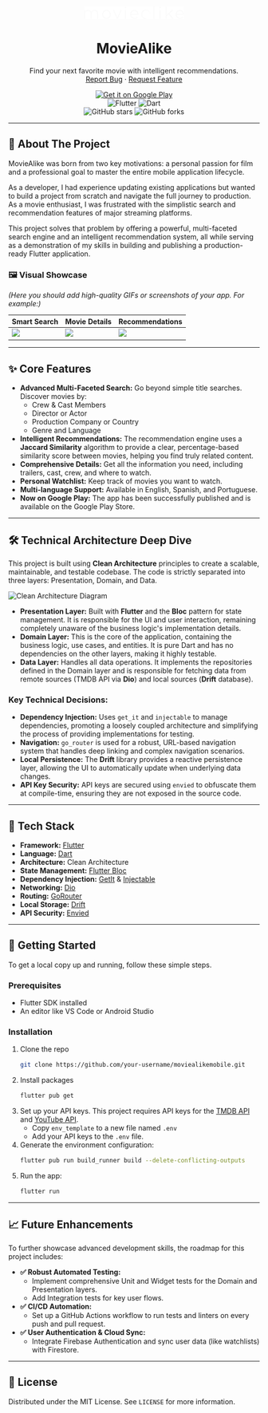 <div align="center">
  <img src="assets/images/moviealike_image.png" alt="MovieAlike Logo" width="200"/>
  <h1 align="center">MovieAlike</h1>
  <p align="center">
    Find your next favorite movie with intelligent recommendations.
    <br />
    <a href="https://github.com/your-username/moviealikemobile/issues">Report Bug</a>
    ·
    <a href="https://github.com/your-username/moviealikemobile/issues">Request Feature</a>
  </p>

  <p align="center">
    <a href="https://play.google.com/store/apps/details?id=com.jozaforge.moviealike">
      <img src="https://img.shields.io/badge/Google_Play-414141?style=for-the-badge&logo=google-play&logoColor=white" alt="Get it on Google Play">
    </a>
    <br>
    <img src="https://img.shields.io/badge/Flutter-02569B?style=for-the-badge&logo=flutter&logoColor=white" alt="Flutter">
    <img src="https://img.shields.io/badge/Dart-0175C2?style=for-the-badge&logo=dart&logoColor=white" alt="Dart">
    <br>
    <img src="https://img.shields.io/github/stars/your-username/moviealikemobile.svg?style=social&label=Star&maxAge=2592000" alt="GitHub stars">
    <img src="https://img.shields.io/github/forks/your-username/moviealikemobile.svg?style=social&label=Fork&maxAge=2592000" alt="GitHub forks">
  </p>
</div>

---

## 🌟 About The Project

MovieAlike was born from two key motivations: a personal passion for film and a professional goal to master the entire mobile application lifecycle.

As a developer, I had experience updating existing applications but wanted to build a project from scratch and navigate the full journey to production. As a movie enthusiast, I was frustrated with the simplistic search and recommendation features of major streaming platforms.

This project solves that problem by offering a powerful, multi-faceted search engine and an intelligent recommendation system, all while serving as a demonstration of my skills in building and publishing a production-ready Flutter application.

### 🖼️ Visual Showcase

*(Here you should add high-quality GIFs or screenshots of your app. For example:)*

| Smart Search                                       | Movie Details                                  | Recommendations                                |
| -------------------------------------------------- | ---------------------------------------------- | ---------------------------------------------- |
| <img src="https://via.placeholder.com/250x500.png?text=Search+Screen" width="250"> | <img src="https://via.placeholder.com/250x500.png?text=Details+Screen" width="250"> | <img src="https://via.placeholder.com/250x500.png?text=Recommendations" width="250"> |

---

## ✨ Core Features

-   **Advanced Multi-Faceted Search:** Go beyond simple title searches. Discover movies by:
    -   Crew & Cast Members
    -   Director or Actor
    -   Production Company or Country
    -   Genre and Language
-   **Intelligent Recommendations:** The recommendation engine uses a **Jaccard Similarity** algorithm to provide a clear, percentage-based similarity score between movies, helping you find truly related content.
-   **Comprehensive Details:** Get all the information you need, including trailers, cast, crew, and where to watch.
-   **Personal Watchlist:** Keep track of movies you want to watch.
-   **Multi-language Support:** Available in English, Spanish, and Portuguese.
-   **Now on Google Play:** The app has been successfully published and is available on the Google Play Store.

---

## 🛠️ Technical Architecture Deep Dive

This project is built using **Clean Architecture** principles to create a scalable, maintainable, and testable codebase. The code is strictly separated into three layers: Presentation, Domain, and Data.

![Clean Architecture Diagram](https://i.imgur.com/B1p6t0u.png)

-   **Presentation Layer:** Built with **Flutter** and the **Bloc** pattern for state management. It is responsible for the UI and user interaction, remaining completely unaware of the business logic's implementation details.
-   **Domain Layer:** This is the core of the application, containing the business logic, use cases, and entities. It is pure Dart and has no dependencies on the other layers, making it highly testable.
-   **Data Layer:** Handles all data operations. It implements the repositories defined in the Domain layer and is responsible for fetching data from remote sources (TMDB API via **Dio**) and local sources (**Drift** database).

### Key Technical Decisions:

-   **Dependency Injection:** Uses `get_it` and `injectable` to manage dependencies, promoting a loosely coupled architecture and simplifying the process of providing implementations for testing.
-   **Navigation:** `go_router` is used for a robust, URL-based navigation system that handles deep linking and complex navigation scenarios.
-   **Local Persistence:** The **Drift** library provides a reactive persistence layer, allowing the UI to automatically update when underlying data changes.
-   **API Key Security:** API keys are secured using `envied` to obfuscate them at compile-time, ensuring they are not exposed in the source code.

---

## 🚀 Tech Stack

-   **Framework:** [Flutter](https://flutter.dev/)
-   **Language:** [Dart](https://dart.dev/)
-   **Architecture:** Clean Architecture
-   **State Management:** [Flutter Bloc](https://bloclibrary.dev/)
-   **Dependency Injection:** [GetIt](https://pub.dev/packages/get_it) & [Injectable](https://pub.dev/packages/injectable)
-   **Networking:** [Dio](https://pub.dev/packages/dio)
-   **Routing:** [GoRouter](https://pub.dev/packages/go_router)
-   **Local Storage:** [Drift](https://drift.simonbinder.eu/)
-   **API Security:** [Envied](https://pub.dev/packages/envied)

---

## 🔧 Getting Started

To get a local copy up and running, follow these simple steps.

### Prerequisites

-   Flutter SDK installed
-   An editor like VS Code or Android Studio

### Installation

1.  Clone the repo
    ```sh
    git clone https://github.com/your-username/moviealikemobile.git
    ```
2.  Install packages
    ```sh
    flutter pub get
    ```
3.  Set up your API keys. This project requires API keys for the [TMDB API](https://www.themoviedb.org/documentation/api) and [YouTube API](https://developers.google.com/youtube/v3).
    -   Copy `env_template` to a new file named `.env`
    -   Add your API keys to the `.env` file.
4.  Generate the environment configuration:
    ```sh
    flutter pub run build_runner build --delete-conflicting-outputs
    ```
5.  Run the app:
    ```sh
    flutter run
    ```

---

## 📈 Future Enhancements

To further showcase advanced development skills, the roadmap for this project includes:

-   **✅ Robust Automated Testing:**
    -   Implement comprehensive Unit and Widget tests for the Domain and Presentation layers.
    -   Add Integration tests for key user flows.
-   **✅ CI/CD Automation:**
    -   Set up a GitHub Actions workflow to run tests and linters on every push and pull request.
-   **✅ User Authentication & Cloud Sync:**
    -   Integrate Firebase Authentication and sync user data (like watchlists) with Firestore.

---

## 📄 License

Distributed under the MIT License. See `LICENSE` for more information.
